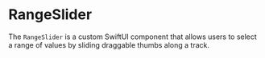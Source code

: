 # RangeSlider

The `RangeSlider` is a custom SwiftUI component that allows users to select a range of values by sliding draggable thumbs along a track. 
